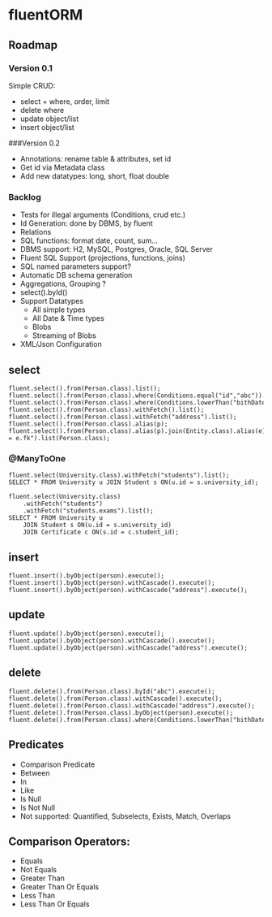 # fluentORM

## Roadmap

### Version 0.1

Simple CRUD: 
* select + where, order, limit
* delete where
* update object/list
* insert object/list

###Version 0.2

* Annotations: rename table & attributes, set id
* Get id via Metadata class
* Add new datatypes: long, short, float double

### Backlog

* Tests for illegal arguments (Conditions, crud etc.)
* Id Generation: done by DBMS, by fluent
* Relations
* SQL functions: format date, count, sum...
* DBMS support: H2, MySQL, Postgres, Oracle, SQL Server
* Fluent SQL Support (projections, functions, joins)
* SQL named parameters support?
* Automatic DB schema generation
* Aggregations, Grouping ?
* select().byId() 
* Support Datatypes
  * All simple types
  * All Date & Time types
  * Blobs
  * Streaming of Blobs
* XML/Json Configuration

## select

    fluent.select().from(Person.class).list();
    fluent.select().from(Person.class).where(Conditions.equal("id","abc")).uniqueResult();
    fluent.select().from(Person.class).where(Conditions.lowerThan("bithDate",dateTime)).list();
    fluent.select().from(Person.class).withFetch().list();
    fluent.select().from(Person.class).withFetch("address").list();
    fluent.select().from(Person.class).alias(p);
    fluent.select().from(Person.class).alias(p).join(Entity.class).alias(e).on("p.id = e.fk").list(Person.class);
    
### @ManyToOne
   
    fluent.select(University.class).withFetch("students").list();
    SELECT * FROM University u JOIN Student s ON(u.id = s.university_id);

    fluent.select(University.class)
        .withFetch("students")
        .withFetch("students.exams").list();
    SELECT * FROM University u 
        JOIN Student s ON(u.id = s.university_id)
        JOIN Certificate c ON(s.id = c.student_id);
    
    
## insert

    fluent.insert().byObject(person).execute();
    fluent.insert().byObject(person).withCascade().execute();
    fluent.insert().byObject(person).withCascade("address").execute();

## update

    fluent.update().byObject(person).execute();
    fluent.update().byObject(person).withCascade().execute();
    fluent.update().byObject(person).withCascade("address").execute();

## delete

    fluent.delete().from(Person.class).byId("abc").execute();
    fluent.delete().from(Person.class).withCascade().execute();
    fluent.delete().from(Person.class).withCascade("address").execute();
    fluent.delete().from(Person.class).byObject(person).execute();
    fluent.delete().from(Person.class).where(Conditions.lowerThan("bithDate",dateTime)).execute();


## Predicates
* Comparison Predicate
* Between
* In
* Like
* Is Null
* Is Not Null
* Not supported: Quantified, Subselects, Exists, Match, Overlaps

## Comparison Operators:
* Equals
* Not Equals
* Greater Than
* Greater Than Or Equals
* Less Than
* Less Than Or Equals






